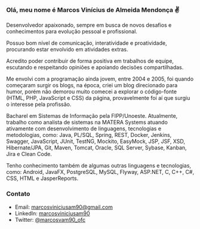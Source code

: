 ### Olá, meu nome é Marcos Vinícius de Almeida Mendonça ✌

Desenvolvedor apaixonado, sempre em busca de novos desafios e conhecimentos para evolução pessoal e profissional.

Possuo bom nível de comunicação, interatividade e proatividade, procurando estar envolvido em atividades extras.

Acredito poder contribuir de forma positiva em trabalhos de equipe, escutando e respeitando opiniões e apoiando decisões compartilhadas.

Me envolvi com a programação ainda jovem, entre 2004 e 2005, foi quando começaram surgir os blogs, na época, criei um blog direcionado para humor, porém não demorou muito comecei a explorar o código-fonte (HTML, PHP, JavaScript e CSS) da página, provavelmente foi aí que surgiu o interesse pela profissão.

Bacharel em Sistemas de Informação pela FIPP/Unoeste. Atualmente, trabalho como analista de sistemas na MATERA Systems atuando ativamente com desenvolvimento de linguagens, tecnologias e metodologias, como: Java, PL/SQL, Spring, REST, Docker, Jenkins, Swagger, JavaScript, JUnit, TestNG, Mockito, EasyMock, JSP, JSF, XSD, Hibernate/JPA, Git, Maven, Tomcat, Oracle, SQL Server, Sybase, Kanban, Jira e Clean Code.

Tenho conhecimento também de algumas outras linguagens e tecnologias, como: Android, JavaFX, PostgreSQL, MySQL, Flyway, ASP.NET, C, C++, C#, CSS, HTML e JasperReports. 

### Contato

- Email: [marcosviniciusam90@gmail.com](mailto:marcosviniciusam90@gmail.com)
- LinkedIn: [marcosviniciusam90](https://www.linkedin.com/in/marcosviniciusam90)
- Twitter: [@marcosvam90_ofc](https://twitter.com/marcosvam90_ofc)
